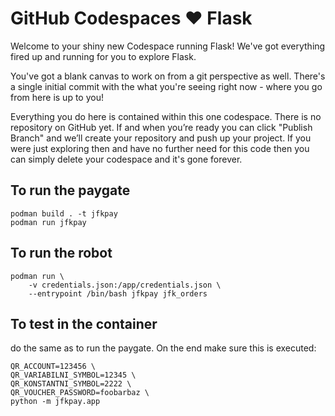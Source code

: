 # GitHub Codespaces ♥️ Flask

Welcome to your shiny new Codespace running Flask! We've got everything fired up and running for you to explore Flask.

You've got a blank canvas to work on from a git perspective as well. There's a single initial commit with the what you're seeing right now - where you go from here is up to you!

Everything you do here is contained within this one codespace. There is no repository on GitHub yet. If and when you’re ready you can click "Publish Branch" and we’ll create your repository and push up your project. If you were just exploring then and have no further need for this code then you can simply delete your codespace and it's gone forever.


## To run the paygate
```shell
podman build . -t jfkpay
podman run jfkpay
```

## To run the robot
```shell
podman run \
    -v credentials.json:/app/credentials.json \
    --entrypoint /bin/bash jfkpay jfk_orders
```

## To test in the container
do the same as to run the paygate. On the end make sure this is executed:
```
QR_ACCOUNT=123456 \
QR_VARIABILNI_SYMBOL=12345 \
QR_KONSTANTNI_SYMBOL=2222 \
QR_VOUCHER_PASSWORD=foobarbaz \
python -m jfkpay.app
```